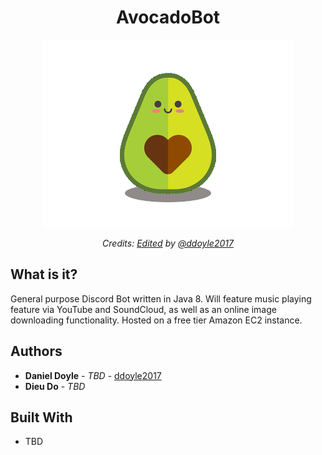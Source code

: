 <h1 align="center"> AvocadoBot </h1>

<div align="center">
	<img src="https://github.com/ddoyle2017/AvocadoBot/blob/master/avocado.png"/>
	<p>
      <em>Credits: <a href="https://www.pinterest.com/pin/143200463135381917/">Edited</a> by <a href="https://github.com/ddoyle2017">@ddoyle2017</a> 
      </em>
    </p>
</div>


## What is it?

General purpose Discord Bot written in Java 8. Will feature music playing feature via YouTube and SoundCloud, as well as an online image downloading functionality. Hosted on a free tier Amazon EC2 instance.

## Authors

* **Daniel Doyle** - *TBD* - [ddoyle2017](https://github.com/ddoyle2017)
* **Dieu Do** - *TBD* 

## Built With

* TBD
